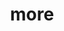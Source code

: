 ---
layout: page
title: more
nav: true
nav_order: 6
dropdown: true
children: 
    - title: blog
      permalink: /blog/
    - title: divider
    - title: nuclear astrophysics (NPTEL)
      permalink: /nptel/nuclear_astro/
    - title: divider
    - title: introductory astronomy
      permalink: /intro_astro/
---